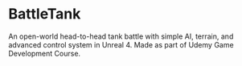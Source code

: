 # BattleTank
An open-world head-to-head tank battle with simple AI, terrain, and advanced control system in Unreal 4. Made as part of Udemy Game Development Course.
